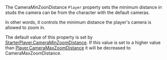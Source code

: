 The CameraMinZoonDistance `Player` property sets the minimum distance in studs the camera can be from the character with the default cameras.

In other words, it controls the minimum distance the player's camera is allowed to zoom in.

The default value of this property is set by [StarterPlayer.CameraMinZoomDistance](https://developer.roblox.com/api-reference/property/StarterPlayer/CameraMinZoomDistance). If this value is set to a higher value than [Player.CameraMaxZoomDistance](https://developer.roblox.com/api-reference/property/Player/CameraMaxZoomDistance) it will be decreased to CameraMaxZoomDistance.